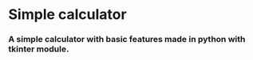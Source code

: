 # Simple calculator
### A simple calculator with basic features made in python with tkinter module.

